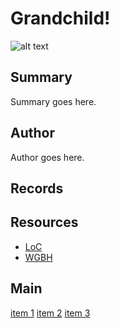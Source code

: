 # Grandchild!

![alt text](http://example.org/image)

## Summary

Summary goes here.

## Author

Author goes here.

## Records

## Resources

- [LoC](http://loc.gov)
- [WGBH](http://wgbh.org)

## Main

[item 1](/catalog/cpb-aacip_80-12893j6c)
[item 2](/catalog/cpb-aacip_37-31cjt2qs)
[item 3](/catalog/cpb-aacip_192-1937pxnq "fuller description")
